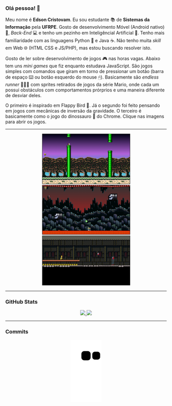 ### Olá pessoa! 👋

Meu nome é **Edson Cristovam**. Eu sou estudante 📚 de **Sistemas da Informação** pela **UFRPE**. Gosto de desenvolvimento Móvel (Android nativo) 📱, *Back-End* 💻 e tenho um pezinho em Inteligêncial Artificial 🤖. Tenho mais familiaridade com as linguagens Python 🐍 e Java ☕️. Não tenho muita *skill* em Web 🌐 (HTML CSS e JS/PHP), mas estou buscando resolver isto.

Gosto de ler sobre desenvolvimento de jogos 🎮 nas horas vagas. Abaixo tem uns *mini games* que fiz enquanto estudava JavaScript. São jogos simples com comandos que giram em torno de pressionar um botão (barra de espaço ⌨️ ou botão esquerdo do mouse 🖱). Basicamente são *endless runner* 🏃‍♂️💨 com sprites retirados de jogos da série Mario, onde cada um possui obstáculos com comportamentos prórprios e uma maneira diferente de desviar deles.

O primeiro é inspirado em Flappy Bird 🦆. Já o segundo foi feito pensando em jogos com mecânicas de inversão da gravidade. O terceiro é basicamente como o jogo do dinossauro 🦖 do Chrome. Clique nas imagens para abrir os jogos.

---
<div align="center">
  <a href="https://crissky.github.io/baby-m-flyer/?game=1" target="_blank"><img src="https://github.com/Crissky/baby-m-flyer/blob/master/imgs/img1.png" width="275"></a>
  <a href="https://crissky.github.io/baby-m-flyer/?game=2" target="_blank"><img src="https://github.com/Crissky/baby-m-flyer/blob/master/imgs/img2.png" width="275"></a>
  <a href="https://crissky.github.io/baby-m-flyer/?game=3" target="_blank"><img src="https://github.com/Crissky/baby-m-flyer/blob/master/imgs/img3.png" width="275"></a>
</div>

---

### GitHub Stats

<div align="center">
  <a href="https://github.com/Crissky">
    <img height="179em" src="https://github-readme-stats.vercel.app/api?username=Crissky&show_icons=true&theme=midnight-purple&include_all_commits=true&count_private=true"/>
    <img height="179em" src="https://github-readme-stats.vercel.app/api/top-langs/?username=Crissky&layout=compact&langs_count=5&theme=midnight-purple"/>
  </a>
</div>

---

### Commits
<div align="center">
  <a href="https://github.com/Crissky">
    <img src="https://github.com/Crissky/Crissky/blob/output/github-contribution-grid-snake.svg">
  </a>
</div >

<!--
**Crissky/Crissky** is a ✨ _special_ ✨ repository because its `README.md` (this file) appears on your GitHub profile.

Here are some ideas to get you started:

- 🔭 I’m currently working on ...
- 🌱 I’m currently learning ...
- 👯 I’m looking to collaborate on ...
- 🤔 I’m looking for help with ...
- 💬 Ask me about ...
- 📫 How to reach me: ...
- 😄 Pronouns: ...
- ⚡ Fun fact: ...
-->
